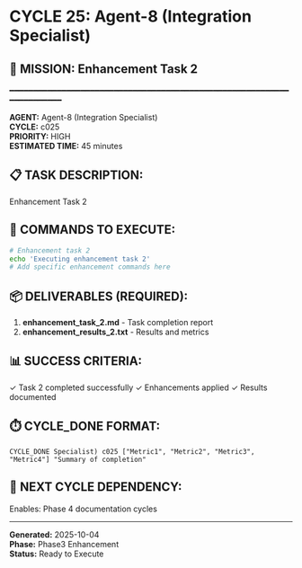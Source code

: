 # CYCLE 25: Agent-8 (Integration Specialist)

## 🎯 MISSION: Enhancement Task 2
━━━━━━━━━━━━━━━━━━━━━━━━━━━━━━━━━━━━━━━━━━━━━━━━━━━━━━━━━━━━━━━━━━━━━━

**AGENT:** Agent-8 (Integration Specialist)  
**CYCLE:** c025  
**PRIORITY:** HIGH  
**ESTIMATED TIME:** 45 minutes  


## 📋 TASK DESCRIPTION:
Enhancement Task 2

## 🔧 COMMANDS TO EXECUTE:
```bash
# Enhancement task 2
echo 'Executing enhancement task 2'
# Add specific enhancement commands here
```

## 📦 DELIVERABLES (REQUIRED):
1. **enhancement_task_2.md** - Task completion report
2. **enhancement_results_2.txt** - Results and metrics

## 📊 SUCCESS CRITERIA:
✓ Task 2 completed successfully
✓ Enhancements applied
✓ Results documented

## ⏱️ CYCLE_DONE FORMAT:
```
CYCLE_DONE Specialist) c025 ["Metric1", "Metric2", "Metric3", "Metric4"] "Summary of completion"
```

## 📝 NEXT CYCLE DEPENDENCY:
Enables: Phase 4 documentation cycles

---

**Generated:** 2025-10-04  
**Phase:** Phase3 Enhancement  
**Status:** Ready to Execute
